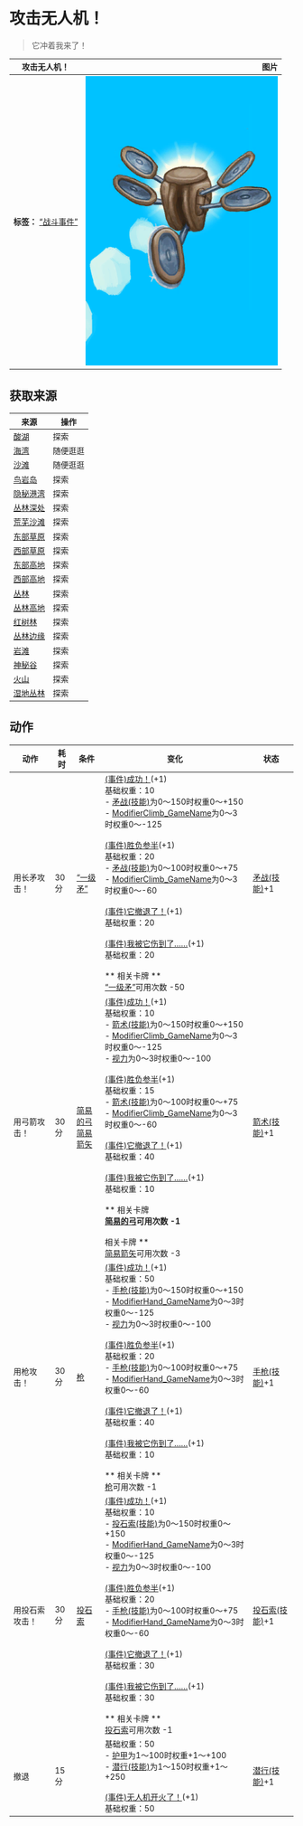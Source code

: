 # 攻击无人机！  
> 它冲着我来了！  
  
  攻击无人机！  |   图片   
 ----  |  ----:   
 **标签：**	[“战斗事件”](tag_FightEvent.md)  |  ![](Sprite/Drone.png)   
  
## 获取来源  
来源  |  操作  
----  |  ----  
[酸湖](AcidLake.md)  |  探索  
[海湾](Bay.md)  |  随便逛逛  
[沙滩](Beach.md)  |  随便逛逛  
[鸟岩岛](BirdRock.md)  |  探索  
[隐秘港湾](Cove.md)  |  探索  
[丛林深处](DeepJungle.md)  |  探索  
[荒芜沙滩](DesolateBeach.md)  |  探索  
[东部草原](GrasslandsE.md)  |  探索  
[西部草原](GrasslandsW.md)  |  探索  
[东部高地](HighlandsEastern.md)  |  探索  
[西部高地](HighlandsWestern.md)  |  探索  
[丛林](Jungle.md)  |  探索  
[丛林高地](JungleHighlands.md)  |  探索  
[红树林](Mangroves.md)  |  探索  
[丛林边缘](Outskirts.md)  |  探索  
[岩滩](Rocks.md)  |  探索  
[神秘谷](SecretValley.md)  |  探索  
[火山](Volcano.md)  |  探索  
[湿地丛林](Wetlands.md)  |  探索  
## 动作  
动作  |  耗时  |  条件  |  变化  |  状态  
----  |  ----  |  ----  |  ----  |  ----  
用长矛攻击！<br>  |  30分  |  [“一级矛”](tag_Spear.md)  |  [(事件)成功！](Event_DroneFightSuccess.md)(+1)<br>基础权重：10<br>- [矛战(技能)](Skill_SpearFighting.md)为0～150时权重0～+150<br>- [ModifierClimb_GameName](ModifierClimb.md)为0～3时权重0～-125<br><br>[(事件)胜负参半](Event_DroneFightMixedSuccess.md)(+1)<br>基础权重：20<br>- [矛战(技能)](Skill_SpearFighting.md)为0～100时权重0～+75<br>- [ModifierClimb_GameName](ModifierClimb.md)为0～3时权重0～-60<br><br>[(事件)它撤退了！](Event_DroneFightFailure.md)(+1)<br>基础权重：20<br><br>[(事件)我被它伤到了……](Event_DroneFightBadFailure.md)(+1)<br>基础权重：20<br><br>** 相关卡牌 **<br>[“一级矛”](tag_Spear.md)可用次数  -50<br>  |  [矛战(技能)](Skill_SpearFighting.md)+1  
用弓箭攻击！<br>  |  30分  |  [简易的弓](BowRustic.md)<br>[简易箭矢](ArrowSimple.md)  |  [(事件)成功！](Event_DroneFightSuccess.md)(+1)<br>基础权重：10<br>- [箭术(技能)](Skill_Archery.md)为0～150时权重0～+150<br>- [ModifierClimb_GameName](ModifierClimb.md)为0～3时权重0～-125<br>- [视力](Myopia.md)为0～3时权重0～-100<br><br>[(事件)胜负参半](Event_DroneFightMixedSuccess.md)(+1)<br>基础权重：15<br>- [箭术(技能)](Skill_Archery.md)为0～100时权重0～+75<br>- [ModifierClimb_GameName](ModifierClimb.md)为0～3时权重0～-60<br><br>[(事件)它撤退了！](Event_DroneFightFailure.md)(+1)<br>基础权重：40<br><br>[(事件)我被它伤到了……](Event_DroneFightBadFailure.md)(+1)<br>基础权重：10<br><br>** 相关卡牌 **<br>[简易的弓](BowRustic.md)可用次数  -1<br><br>** 相关卡牌 **<br>[简易箭矢](ArrowSimple.md)可用次数  -3<br>  |  [箭术(技能)](Skill_Archery.md)+1  
用枪攻击！<br>  |  30分  |  [枪](Gun.md)  |  [(事件)成功！](Event_DroneFightSuccess.md)(+1)<br>基础权重：50<br>- [手枪(技能)](Skill_Handguns.md)为0～150时权重0～+150<br>- [ModifierHand_GameName](ModifierHand.md)为0～3时权重0～-125<br>- [视力](Myopia.md)为0～3时权重0～-100<br><br>[(事件)胜负参半](Event_DroneFightMixedSuccess.md)(+1)<br>基础权重：20<br>- [手枪(技能)](Skill_Handguns.md)为0～100时权重0～+75<br>- [ModifierHand_GameName](ModifierHand.md)为0～3时权重0～-60<br><br>[(事件)它撤退了！](Event_DroneFightFailure.md)(+1)<br>基础权重：40<br><br>[(事件)我被它伤到了……](Event_DroneFightBadFailure.md)(+1)<br>基础权重：10<br><br>** 相关卡牌 **<br>[枪](Gun.md)可用次数  -1<br>  |  [手枪(技能)](Skill_Handguns.md)+1  
用投石索攻击！<br>  |  30分  |  [投石索](Sling.md)  |  [(事件)成功！](Event_DroneFightSuccess.md)(+1)<br>基础权重：10<br>- [投石索(技能)](Skill_Sling.md)为0～150时权重0～+150<br>- [ModifierHand_GameName](ModifierHand.md)为0～3时权重0～-125<br>- [视力](Myopia.md)为0～3时权重0～-100<br><br>[(事件)胜负参半](Event_DroneFightMixedSuccess.md)(+1)<br>基础权重：20<br>- [手枪(技能)](Skill_Handguns.md)为0～100时权重0～+75<br>- [ModifierHand_GameName](ModifierHand.md)为0～3时权重0～-60<br><br>[(事件)它撤退了！](Event_DroneFightFailure.md)(+1)<br>基础权重：30<br><br>[(事件)我被它伤到了……](Event_DroneFightBadFailure.md)(+1)<br>基础权重：30<br><br>** 相关卡牌 **<br>[投石索](Sling.md)可用次数  -1<br>  |  [投石索(技能)](Skill_Sling.md)+1  
撤退<br>  |  15分  |    |  基础权重：50<br>- [护甲](Armor.md)为1～100时权重+1～+100<br>- [潜行(技能)](Skill_Stealth.md)为1～150时权重+1～+250<br><br>[(事件)无人机开火了！](Event_DroneFightFailedRetreat.md)(+1)<br>基础权重：50<br>  |  [潜行(技能)](Skill_Stealth.md)+1  
